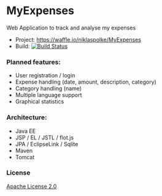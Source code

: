 # MyExpenses
Web Application to track and analyse my expenses
* Project:  https://waffle.io/niklaspolke/MyExpenses
* Build: [![Build Status](https://travis-ci.org/niklaspolke/MyExpenses.svg)](https://travis-ci.org/niklaspolke/MyExpenses)

### Planned features:
* User registration / login
* Expense handling (date, amount, description, category)
* Category handling (name)
* Multiple language support
* Graphical statistics

### Architecture:
* Java EE
* JSP / EL / JSTL / flot.js
* JPA / EclipseLink / Sqlite
* Maven
* Tomcat

### License
[Apache License 2.0](http://www.apache.org/licenses/LICENSE-2.0.html)
